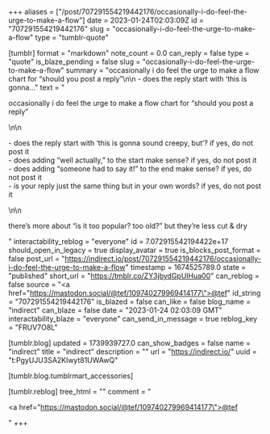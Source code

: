 +++
aliases = ["/post/707291554219442176/occasionally-i-do-feel-the-urge-to-make-a-flow"]
date = 2023-01-24T02:03:09Z
id = "707291554219442176"
slug = "occasionally-i-do-feel-the-urge-to-make-a-flow"
type = "tumblr-quote"

[tumblr]
format = "markdown"
note_count = 0.0
can_reply = false
type = "quote"
is_blaze_pending = false
slug = "occasionally-i-do-feel-the-urge-to-make-a-flow"
summary = "occasionally i do feel the urge to make a flow chart for “should you post a reply”\n\n - does the reply start with ‘this is gonna..."
text = "<p>occasionally i do feel the urge to make a flow chart for &ldquo;should you post a reply&rdquo;</p>\n\n<p>- does the reply start with &lsquo;this is gonna sound creepy, but&rsquo;? if yes, do not post it<br/>- does adding &ldquo;well actually,&rdquo; to the start make sense? if yes, do not post it<br/>- does adding &ldquo;someone had to say it!&rdquo; to the end make sense? if yes, do not post it<br/>- is your reply just the same thing but in your own words? if yes, do not post it</p>\n\n<p>there&rsquo;s more about &ldquo;is it too popular? too old?&rdquo; but they&rsquo;re less cut &amp; dry</p>"
interactability_reblog = "everyone"
id = 7.072915542194422e+17
should_open_in_legacy = true
display_avatar = true
is_blocks_post_format = false
post_url = "https://indirect.io/post/707291554219442176/occasionally-i-do-feel-the-urge-to-make-a-flow"
timestamp = 1674525789.0
state = "published"
short_url = "https://tmblr.co/ZY3jbydGpUlHua00"
can_reblog = false
source = "<a href=\"https://mastodon.social/@tef/109740279969414177\">@tef</a>"
id_string = "707291554219442176"
is_blazed = false
can_like = false
blog_name = "indirect"
can_blaze = false
date = "2023-01-24 02:03:09 GMT"
interactability_blaze = "everyone"
can_send_in_message = true
reblog_key = "FRUV7O8L"

[tumblr.blog]
updated = 1739939727.0
can_show_badges = false
name = "indirect"
title = "indirect"
description = ""
url = "https://indirect.io/"
uuid = "t:PgyUJU3SA2Klwyt81UWAwQ"

[tumblr.blog.tumblrmart_accessories]

[tumblr.reblog]
tree_html = ""
comment = "<p><a href=\"https://mastodon.social/@tef/109740279969414177\">@tef</a></p>"
+++
